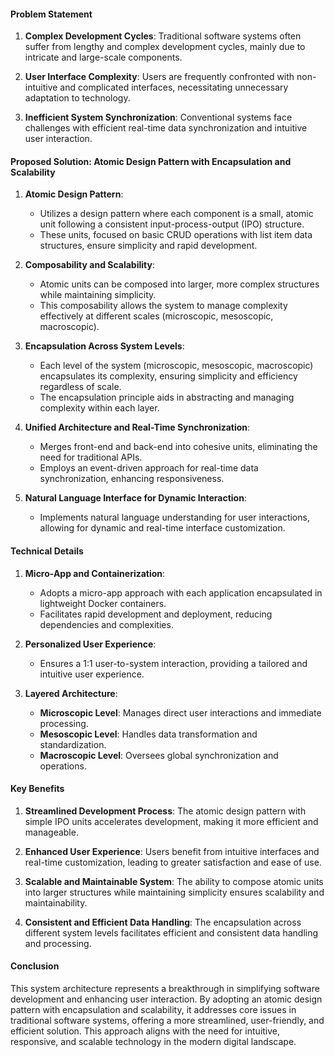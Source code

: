 #### Problem Statement

1. **Complex Development Cycles**: Traditional software systems often suffer from lengthy and complex development cycles, mainly due to intricate and large-scale components.

2. **User Interface Complexity**: Users are frequently confronted with non-intuitive and complicated interfaces, necessitating unnecessary adaptation to technology.

3. **Inefficient System Synchronization**: Conventional systems face challenges with efficient real-time data synchronization and intuitive user interaction.

#### Proposed Solution: Atomic Design Pattern with Encapsulation and Scalability

1. **Atomic Design Pattern**:
   - Utilizes a design pattern where each component is a small, atomic unit following a consistent input-process-output (IPO) structure.
   - These units, focused on basic CRUD operations with list item data structures, ensure simplicity and rapid development.

2. **Composability and Scalability**:
   - Atomic units can be composed into larger, more complex structures while maintaining simplicity.
   - This composability allows the system to manage complexity effectively at different scales (microscopic, mesoscopic, macroscopic).

3. **Encapsulation Across System Levels**:
   - Each level of the system (microscopic, mesoscopic, macroscopic) encapsulates its complexity, ensuring simplicity and efficiency regardless of scale.
   - The encapsulation principle aids in abstracting and managing complexity within each layer.

4. **Unified Architecture and Real-Time Synchronization**:
   - Merges front-end and back-end into cohesive units, eliminating the need for traditional APIs.
   - Employs an event-driven approach for real-time data synchronization, enhancing responsiveness.

5. **Natural Language Interface for Dynamic Interaction**:
   - Implements natural language understanding for user interactions, allowing for dynamic and real-time interface customization.

#### Technical Details

1. **Micro-App and Containerization**:
   - Adopts a micro-app approach with each application encapsulated in lightweight Docker containers.
   - Facilitates rapid development and deployment, reducing dependencies and complexities.

2. **Personalized User Experience**:
   - Ensures a 1:1 user-to-system interaction, providing a tailored and intuitive user experience.

3. **Layered Architecture**:
   - **Microscopic Level**: Manages direct user interactions and immediate processing.
   - **Mesoscopic Level**: Handles data transformation and standardization.
   - **Macroscopic Level**: Oversees global synchronization and operations.

#### Key Benefits

1. **Streamlined Development Process**: The atomic design pattern with simple IPO units accelerates development, making it more efficient and manageable.

2. **Enhanced User Experience**: Users benefit from intuitive interfaces and real-time customization, leading to greater satisfaction and ease of use.

3. **Scalable and Maintainable System**: The ability to compose atomic units into larger structures while maintaining simplicity ensures scalability and maintainability.

4. **Consistent and Efficient Data Handling**: The encapsulation across different system levels facilitates efficient and consistent data handling and processing.

#### Conclusion

This system architecture represents a breakthrough in simplifying software development and enhancing user interaction. By adopting an atomic design pattern with encapsulation and scalability, it addresses core issues in traditional software systems, offering a more streamlined, user-friendly, and efficient solution. This approach aligns with the need for intuitive, responsive, and scalable technology in the modern digital landscape.